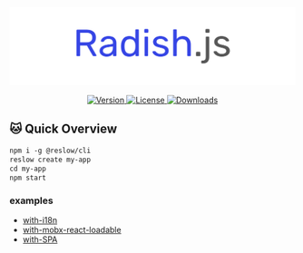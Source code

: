 ![logo](/logo.png)

<p align="center">
  
  <a href="https://www.npmjs.com/package/@reslow/cli">
    <img src="https://img.shields.io/npm/v/@reslow/cli.svg" alt="Version">
    <img src="https://img.shields.io/npm/l/@reslow/cli.svg" alt="License">
    <img src="https://img.shields.io/npm/dm/@reslow/cli.svg" alt="Downloads">
  </a>
</p>

## :cat: Quick Overview

```
npm i -g @reslow/cli
reslow create my-app
cd my-app
npm start
```

### examples

* [with-i18n](https://reslow-i18n.now.sh)
* [with-mobx-react-loadable](https://reslow-mobx-react-loadable.now.sh)
* [with-SPA](https://reslow-spa.now.sh)
